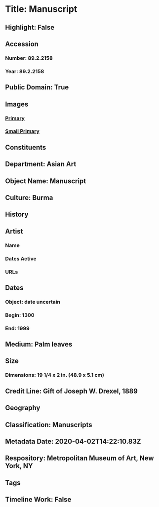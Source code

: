 # Title: Manuscript
## Highlight: False
## Accession
### Number: 89.2.2158
### Year: 89.2.2158
## Public Domain: True
## Images
### [Primary](https://images.metmuseum.org/CRDImages/as/original/89_2_2158.jpg)
### [Small Primary](https://images.metmuseum.org/CRDImages/as/web-large/89_2_2158.jpg)
## Constituents
## Department: Asian Art
## Object Name: Manuscript
## Culture: Burma
## History
## Artist
### Name
### Dates Active
### URLs
## Dates
### Object: date uncertain
### Begin: 1300
### End: 1999
## Medium: Palm leaves
## Size
### Dimensions: 19 1/4 x 2 in. (48.9 x 5.1 cm)
## Credit Line: Gift of Joseph W. Drexel, 1889
## Geography
## Classification: Manuscripts
## Metadata Date: 2020-04-02T14:22:10.83Z
## Respository: Metropolitan Museum of Art, New York, NY
## Tags
## Timeline Work: False